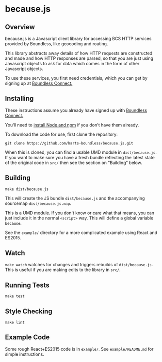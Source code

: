 because.js
==========


Overview
--------

because.js is a Javascript client library for accessing BCS HTTP services
provided by Boundless, like geocoding and routing.

This library abstracts away details of how HTTP requests are constructed and
made and how HTTP responses are parsed, so that you are just using Javascript
objects to ask for data which comes in the form of other Javascript objects.

To use these services, you first need credentials, which you can get by signing
up at [Boundless Connect.](https://connect.boundlessgeo.com/)


Installing
-----------

These instructions assume you already have signed up with [Boundless
Connect.](https://connect.boundlessgeo.com/)

You'll need to [install Node and
npm](https://docs.npmjs.com/getting-started/installing-node) if you don't have
them already.

To download the code for use, first clone the repository:

    git clone https://github.com/harts-boundless/because.js.git

When this is cloned, you can find a usable UMD module in `dist/because.js`.
If you want to make sure you have a fresh bundle reflecting the latest state
of the original code in `src/` then see the section on "Building" below.


Building
--------

`make dist/because.js`

This will create the JS bundle `dist/because.js` and the accompanying sourcemap
`dist/because.js.map`. 

This is a UMD module. If you don't know or care what that means, you can just
include it in the normal `<script>` way. This will define a global variable
`because`.

See the `example/` directory for a more complicated example using React and
ES2015.


Watch
-----

`make watch` watches for changes and triggers rebuilds of `dist/because.js`.
This is useful if you are making edits to the library in `src/`.


Running Tests
-------------

`make test`


Style Checking
--------------

`make lint`


Example Code
------------

Some rough React+ES2015 code is in `example/`.
See `example/README.md` for simple instructions.
